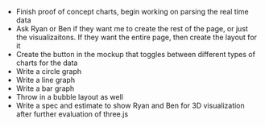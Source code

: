 - Finish proof of concept charts, begin working on parsing the real time data
- Ask Ryan or Ben if they want me to create the rest of the page, or just the visualizaitons. If they want the entire page, then create the layout for it
- Create the button in the mockup that toggles between different types of charts for the data
- Write a circle graph
- Write a line graph
- Write a bar graph
- Throw in a bubble layout as well
- Write a spec and estimate to show Ryan and Ben for 3D visualization after further evaluation of three.js
